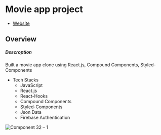 # Movie app project
- [Website](https://netfim-projects-yusukeyoshihiro.vercel.app/)
## Overview
##### Descroption
Built a movie app clone using React.js, Compound Components, Styled-Components
  - Tech Stacks
    -  JavaScript
    -  React.js
    -  React-Hooks
    -  Compound Components
    -  Styled-Components
    -  Json Data
    -  Firebase Authentication
    
![Component 32 – 1](https://user-images.githubusercontent.com/58486430/111170801-926ef800-8561-11eb-830d-a8f51cc487ab.png)
